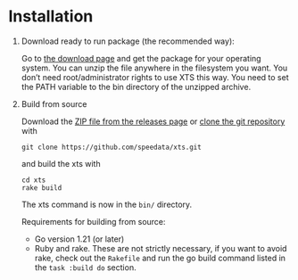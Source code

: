 # Installation


1. Download ready to run package (the recommended way):

    Go to [the download page](https://github.com/speedata/xts/releases/latest) and get the package for your operating system. You can unzip the file anywhere in the filesystem you want. You don’t need root/administrator rights to use XTS this way. You need to set the PATH variable to the bin directory of the unzipped archive.



2. Build from source

    Download the [ZIP file from the releases page](https://github.com/speedata/xts/releases/latest) or [clone the git repository](https://github.com/speedata/xts.git) with

    `git clone https://github.com/speedata/xts.git`

    and build the xts with

    ```
    cd xts
    rake build
    ```

    The xts command is now in the `bin/` directory.

    Requirements for building from source:

    * Go version 1.21 (or later)
    * Ruby and rake. These are not strictly necessary, if you want to avoid rake, check out the `Rakefile` and run the go build command listed in the `task :build do` section.


